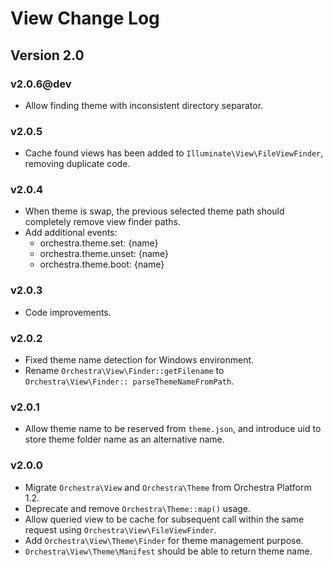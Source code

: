 View Change Log
==============

## Version 2.0

### v2.0.6@dev

* Allow finding theme with inconsistent directory separator.

### v2.0.5

* Cache found views has been added to `Illuminate\View\FileViewFinder`, removing duplicate code.

### v2.0.4

* When theme is swap, the previous selected theme path should completely remove view finder paths.
* Add additional events:
  - orchestra.theme.set: {name}
  - orchestra.theme.unset: {name}
  - orchestra.theme.boot: {name}

### v2.0.3

* Code improvements.

### v2.0.2

* Fixed theme name detection for Windows environment.
* Rename `Orchestra\View\Finder::getFilename` to `Orchestra\View\Finder:: parseThemeNameFromPath`.

### v2.0.1

* Allow theme name to be reserved from `theme.json`, and introduce uid to store theme folder name as an alternative name.

### v2.0.0

* Migrate `Orchestra\View` and `Orchestra\Theme` from Orchestra Platform 1.2.
* Deprecate and remove `Orchestra\Theme::map()` usage.
* Allow queried view to be cache for subsequent call within the same request using `Orchestra\View\FileViewFinder`.
* Add `Orchestra\View\Theme\Finder` for theme management purpose.
* `Orchestra\View\Theme\Manifest` should be able to return theme name.
